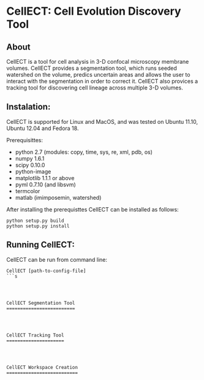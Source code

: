 CellECT: Cell Evolution Discovery Tool
======================================

About
-----
CellECT is a tool for cell analysis in 3-D confocal microscopy membrane volumes. CellECT provides a segmentation tool, which runs seeded watershed on the volume, predics uncertain areas and allows the user to interact with the segmentation in order to correct it. CellECT also provices a tracking tool for discovering cell lineage across multiple 3-D volumes.

Instalation:
------------

CellECT is supported for Linux and MacOS, and was tested on Ubuntu 11.10, Ubuntu 12.04 and Fedora 18.

Prerequisittes:

* python 2.7 (modules: copy, time, sys, re, xml, pdb, os)
* numpy 1.6.1
* scipy 0.10.0
* python-image
* matplotlib 1.1.1 or above
* pyml 0.7.10 (and libsvm)
* termcolor
* matlab (imimposemin, watershed)

After installing the prerequisttes CellECT can be installed as follows:

```
python setup.py build
python setup.py install 
```

Running CellECT:
----------------

CellECT can be run from command line:
```
CellECT [path-to-config-file]
```s




CellECT Segmentation Tool
=========================




CellECT Tracking Tool
=====================




CellECT Workspace Creation
==========================
